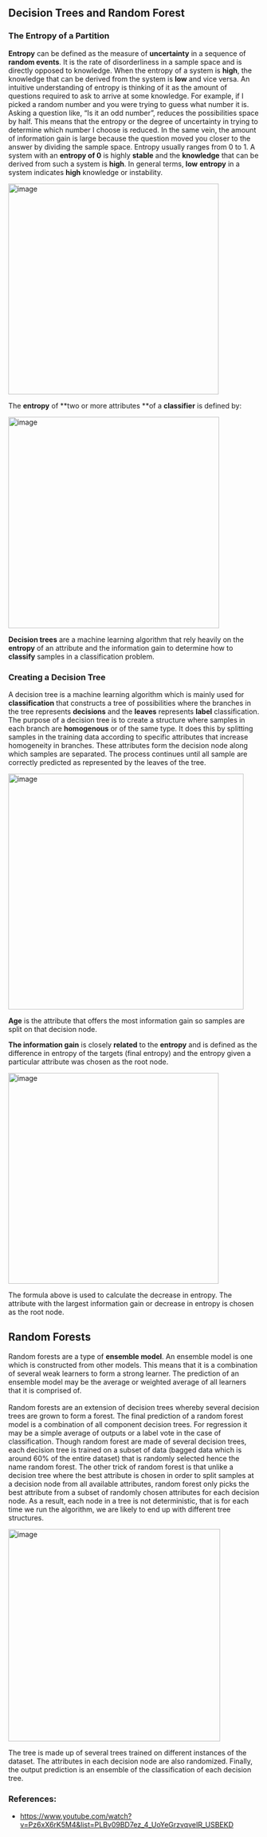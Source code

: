 ## Decision Trees and Random Forest

### The Entropy of a Partition  
**Entropy** can be defined as the measure of **uncertainty** in a sequence of **random events**. It is the rate of disorderliness in a sample space and is directly opposed to knowledge. When the entropy of a system is **high**, the knowledge that can be derived from the system is **low** and vice versa. An intuitive understanding of entropy is thinking of it as the amount of questions required to ask to arrive at some knowledge. For example, if I picked a random number and you were trying to guess what number it is. Asking a question like, “Is it an odd number”, reduces the possibilities space by half. This means that the entropy or the degree of uncertainty in trying to determine which number I choose is reduced. In the same vein, the amount of information gain is large because the question moved you closer to the answer by dividing the sample space. Entropy usually ranges from 0 to 1. A system with an **entropy of 0** is highly **stable** and the **knowledge** that can be derived from such a system is **high**. In general terms, **low** **entropy** in a system indicates **high** knowledge or instability.

<img width="422" alt="image" src="https://github.com/user-attachments/assets/f69dfaee-794c-4bd6-9fa7-3c1e86b2fe3a" />

The **entropy** of **two or more attributes **of a **classifier** is defined by:

<img width="423" alt="image" src="https://github.com/user-attachments/assets/c01fb40d-8c0e-4a5d-b69f-dd5b6dac7cd7" />

**Decision trees** are a machine learning algorithm that rely heavily on the **entropy** of an attribute and the information gain to determine how to **classify** samples in a classification problem. 


### Creating a Decision Tree  
A decision tree is a machine learning algorithm which is mainly used for **classification** that constructs a tree of possibilities where the branches in the tree represents **decisions** and the **leaves** represents **label** classification. The purpose of a decision tree is to create a structure where samples in each branch are **homogenous** or of the same type. It does this by splitting samples in the training data according to specific attributes that increase homogeneity in branches. These attributes form the decision node along which samples are separated. The process continues until all sample are correctly predicted as represented by the leaves of the tree.

<img width="472" alt="image" src="https://github.com/user-attachments/assets/69d578bb-639d-4853-8e88-59ebe119dfa9" />

**Age** is the attribute that offers the most information gain so samples are split on that decision node.

**The information gain** is closely **related** to the **entropy** and is defined as the difference in entropy of the targets (final entropy) and the entropy given a particular attribute was chosen as the root node.

<img width="422" alt="image" src="https://github.com/user-attachments/assets/3d1754a0-d95b-44c0-9e7f-9e48928804d0" />

The formula above is used to calculate the decrease in entropy. The attribute with the largest information gain or decrease in entropy is chosen as the root node.


## Random Forests  
Random forests are a type of **ensemble model**. An ensemble model is one which is constructed from other models. This means that it is a combination of several weak learners to form a strong learner. The prediction of an ensemble model may be the average or weighted average of all learners that it is comprised of.  
       
Random forests are an extension of decision trees whereby several decision trees are grown to form a forest. The final prediction of a random forest model is a combination of all component decision trees. For regression it may be a simple average of outputs or a label vote in the case of classification. Though random forest are made of several decision trees, each decision tree is trained on a subset of data (bagged data which is around 60% of the entire dataset) that is randomly selected hence the name random forest. The other trick of random forest is that unlike a decision tree where the best attribute is chosen in order to split samples at a decision node from all available attributes, random forest only picks the best attribute from a subset of randomly chosen attributes for each decision node. As a result, each node in a tree is not deterministic, that is for each time we run the algorithm, we are likely to end up with different tree structures.

<img width="425" alt="image" src="https://github.com/user-attachments/assets/f6c92757-5af1-4da2-82a6-8fb2e992f286" />

The tree is made up of several trees trained on different instances of the dataset. The attributes in each decision node are also randomized. Finally, the output prediction is an ensemble of the classification of each decision tree.

### References: 
- https://www.youtube.com/watch?v=Pz6xX6rK5M4&list=PLBv09BD7ez_4_UoYeGrzvqveIR_USBEKD
